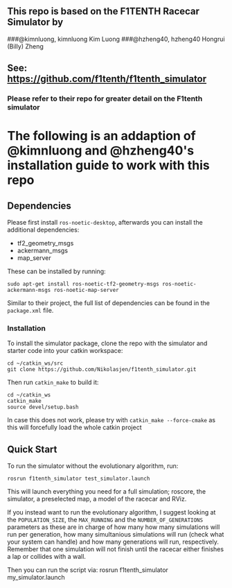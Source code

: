 ## This repo is based on the F1TENTH Racecar Simulator by 
###@kimnluong, kimnluong Kim Luong
###@hzheng40, hzheng40 Hongrui (Billy) Zheng
## See: https://github.com/f1tenth/f1tenth_simulator
### Please refer to their repo for greater detail on the F1tenth simulator 

# The following is an addaption of @kimnluong and @hzheng40's installation guide to work with this repo
## Dependencies

Please first install ```ros-noetic-desktop```, afterwards you can install the additional dependencies:

- tf2_geometry_msgs
- ackermann_msgs
- map_server

These can be installed by running:

    sudo apt-get install ros-noetic-tf2-geometry-msgs ros-noetic-ackermann-msgs ros-noetic-map-server

Similar to their project, the full list of dependencies can be found in the ```package.xml``` file.

### Installation

To install the simulator package, clone the repo with the simulator and starter code into your catkin workspace:

    cd ~/catkin_ws/src
    git clone https://github.com/Nikolasjen/f1tenth_simulator.git
    
Then run ```catkin_make``` to build it:

    cd ~/catkin_ws
    catkin_make
    source devel/setup.bash

In case this does not work, please try with ```catkin_make --force-cmake``` as this will forcefully load the whole catkin project

## Quick Start

To run the simulator without the evolutionary algorithm, run:

    rosrun f1tenth_simulator test_simulator.launch

This will launch everything you need for a full simulation; roscore, the simulator, a preselected map, a model of the racecar and RViz.

If you instead want to run the evolutionary algorithm, I suggest looking at the ```POPULATION_SIZE```, the ```MAX_RUNNING``` and the ```NUMBER_OF_GENERATIONS``` parameters as these are in charge of how many how many simulations will run per generation, how many simultanious simulations will run (check what your system can handle) and how many generations will run, respectively. Remember that one simulation will not finish until the racecar either finishes a lap or collides with a wall.

Then you can run the script via:
    rosrun f1tenth_simulator my_simulator.launch
